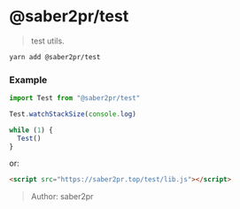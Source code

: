# @saber2pr/test

> test utils.

```bash
yarn add @saber2pr/test
```

### Example

```ts
import Test from "@saber2pr/test"

Test.watchStackSize(console.log)

while (1) {
  Test()
}
```

or:

```html
<script src="https://saber2pr.top/test/lib.js"></script>
```

> Author: saber2pr
